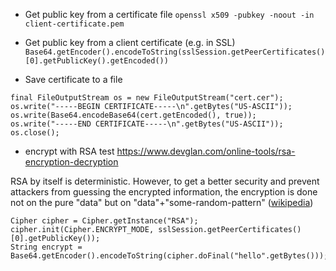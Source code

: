 - Get public key from a certificate file
  `openssl x509 -pubkey -noout -in client-certificate.pem`

- Get public key from a client certificate (e.g. in SSL)
  `Base64.getEncoder().encodeToString(sslSession.getPeerCertificates()[0].getPublicKey().getEncoded())`

- Save certificate to a file
```
final FileOutputStream os = new FileOutputStream("cert.cer");
os.write("-----BEGIN CERTIFICATE-----\n".getBytes("US-ASCII"));
os.write(Base64.encodeBase64(cert.getEncoded(), true));
os.write("-----END CERTIFICATE-----\n".getBytes("US-ASCII"));
os.close();
```

- encrypt with RSA test
  https://www.devglan.com/online-tools/rsa-encryption-decryption

RSA by itself is deterministic. However, to get a better security and prevent attackers from guessing the encrypted information, the encryption is done not on the pure "data" but on "data"+"some-random-pattern" ([wikipedia](http://en.wikipedia.org/wiki/RSA_%28algorithm%29#Padding_schemes))

```
Cipher cipher = Cipher.getInstance("RSA");  
cipher.init(Cipher.ENCRYPT_MODE, sslSession.getPeerCertificates()[0].getPublicKey());  
String encrypt = Base64.getEncoder().encodeToString(cipher.doFinal("hello".getBytes()));
```